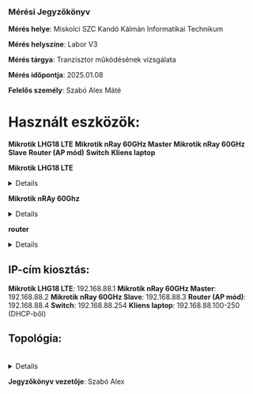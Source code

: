 
### Mérési Jegyzőkönyv

**Mérés helye**: Miskolci SZC Kandó Kálmán Informatikai Technikum 

**Mérés helyszíne**: Labor V3

**Mérés tárgya**: Tranzisztor működésének vizsgálata

**Mérés időpontja**: 2025.01.08

**Felelős személy**: Szabó Alex Máté

# Használt eszközök:
**Mikrotik LHG18 LTE**
**Mikrotik nRay 60GHz Master**
**Mikrotik nRay 60GHz Slave**
**Router (AP mód)**
**Switch**
**Kliens laptop**

**Mikrotik LHG18 LTE**
<br>
<details>
<img src="https://github.com/SzAlex04/jegyzokonyv/blob/main/egyeb/Mikrotik%20_LHG18_LTE_antenna.jfif"/>
</details>

**Mikrotik nRAy 60Ghz**
<br>
<details>
<img src="https://github.com/SzAlex04/jegyzokonyv/blob/main/egyeb/Mikrotik_nRAYG-60_antenna.jfif"/>
</details>

**router**
<br>
<details>
<img src="https://github.com/SzAlex04/jegyzokonyv/blob/main/egyeb/asus_soho_router.jfif"/>
</details>

## IP-cím kiosztás:
**Mikrotik LHG18 LTE**: 192.168.88.1
**Mikrotik nRay 60GHz Master**: 192.168.88.2
**Mikrotik nRay 60GHz Slave**: 192.168.88.3
**Router (AP mód)**: 192.168.88.4
**Switch**: 192.168.88.254
**Kliens laptop**: 192.168.88.100-250 (DHCP-ből)

## Topológia:
 <br>
 <details>
 <img src="https://github.com/SzAlex04/jegyzokonyv/blob/main/egyeb/topologia.drawio.png"/>
 </details>



















































**Jegyzőkönyv vezetője**: Szabó Alex
